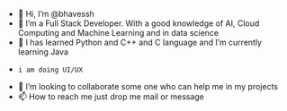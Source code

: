 - 👋 Hi, I’m @bhavessh
- 👀 I’m a Full Stack Developer. With a good knowledge of AI, Cloud Computing and Machine Learning and in data science
- 🌱 I has learned Python and C++ and C language and I’m currently learning Java 
-     i am doing UI/UX
- 💞️ I’m looking to collaborate some one who can help me in my projects
- 📫 How to reach me just drop me mail or message

<!---
bhavessh/file is a ✨ special ✨ repository because its `README.md` (this file) appears on your GitHub profile.
You can click the Preview link to take a look at your changes.
--->

